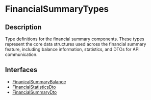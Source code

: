 # FinancialSummaryTypes

## Description

Type definitions for the financial summary components. These types represent
the core data structures used across the financial summary feature, including
balance information, statistics, and DTOs for API communication.

## Interfaces

- [FinanicalSummaryBalance](interfaces/FinanicalSummaryBalance.md)
- [FinancialStatisticsDto](interfaces/FinancialStatisticsDto.md)
- [FinancialSummaryDto](interfaces/FinancialSummaryDto.md)
